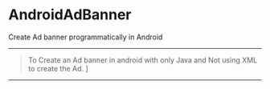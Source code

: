 # AndroidAdBanner
Create Ad banner programmatically in Android

---
> To Create an Ad banner in android with only Java and Not using XML to create the Ad. ]
---


